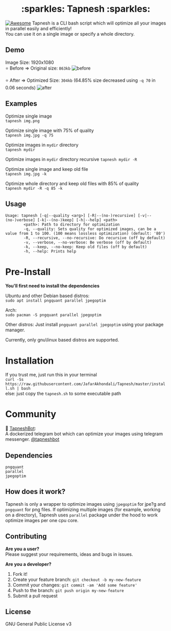 <h1 align=center > 
    :sparkles: Tapnesh :sparkles:
</h1>

[![Awesome](https://cdn.rawgit.com/sindresorhus/awesome/d7305f38d29fed78fa85652e3a63e154dd8e8829/media/badge.svg)](https://github.com/sindresorhus/awesome)   Tapnesh is a CLI bash script which will optimize all your images in parallel easily and efficiently!   
You can use it on a single image or specify a whole directory.

Demo
---
Image Size: 1920x1080  
:star: Before => Original size: `863kb`
![before](https://user-images.githubusercontent.com/11364402/88002052-d581e400-cb16-11ea-94b2-8d369b60d5fc.jpg)

:star: After  => Optimized Size: `304kb` (64.85% size decreased using `-q 70` in 0.06 seconds)
![after](https://user-images.githubusercontent.com/11364402/88002736-77560080-cb18-11ea-89d6-69740a6e3ec6.jpg)


Examples
---
Optimize single image   
`tapnesh img.png`

Optimize single image with 75% of quality   
`tapnesh img.jpg -q 75`

Optimize images in `mydir` directory    
`tapnesh mydir`

Optimize images in `mydir` directory recursive
`tapnesh mydir -R`

Optimize single image and keep old file     
`tapnesh img.jpg -k `

Optimize whole directory and keep old files with 85% of quality    
`tapnesh mydir -R -q 85 -k `


Usage
---
```
Usage: tapnesh [-q|--quality <arg>] [-R|--(no-)recursive] [-v|--(no-)verbose] [-k|--(no-)keep] [-h|--help] <path>
        <path>: Path to directory for optimization
        -q, --quality: Sets quality for optimized images, can be a value from 1 to 100. (100 means lossless optimization) (default: '80')
        -R, --recursive, --no-recursive: Do recursive (off by default)
        -v, --verbose, --no-verbose: Be verbose (off by default)
        -k, --keep, --no-keep: Keep old files (off by default)
        -h, --help: Prints help

```

Pre-Install
===
**You'll first need to install the dependencies**

Ubuntu and other Debian based distros:   
`sudo apt install pngquant parallel jpegoptim`

Arch:   
`sudo pacman -S pngquant parallel jpegoptim`

Other distros:
Just install `pngquant parallel jpegoptim` using your package manager.  

Currently, only gnu\linux based distros are supported. 
 
Installation
===      

If you trust me, just run this in your terminal       
`curl -Ss https://raw.githubusercontent.com/JafarAkhondali/Tapnesh/master/install.sh | bash`  
else: just copy the `tapnesh.sh` to some executable path  


Community
===
:robot: [TapneshBot](https://github.com/AlirezaKm/TapneshBot):   
A dockerized telegram bot which can optimize your images using telegram messenger.
[@tapneshbot](http://t.me/tapneshbot)

Dependencies
---
```
pngquant
parallel
jpegoptim
```

How does it work?
---
Tapnesh is only a wrapper to optimize images using `jpegoptim` for jpe?g and `pngquant` for png files.
If optimizing multiple images (for example, working on a directory), Tapnesh uses `parallel` package under the hood to work optimize images per one cpu core. 


## Contributing
**Are you a user?**  
Please suggest your requirements, ideas and bugs in issues.

**Are you a developer?**

1. Fork it!
2. Create your feature branch: `git checkout -b my-new-feature`
3. Commit your changes: `git commit -am 'Add some feature'`
4. Push to the branch: `git push origin my-new-feature`
5. Submit a pull request

## License

GNU General Public License v3

